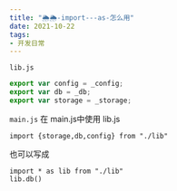 ```yaml
---
title: "🌦🌦-import---as-怎么用"
date: 2021-10-22
tags: 
- 开发日常
---
```

`lib.js`
```js
export var config = _config;
export var db = _db;
export var storage = _storage;

```
`main.js`
在 main.js中使用 lib.js
```
import {storage,db,config} from "./lib"
```

也可以写成

```
import * as lib from "./lib"
lib.db()
```
